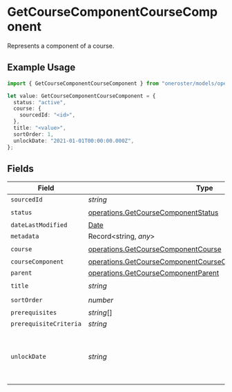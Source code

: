 # GetCourseComponentCourseComponent

Represents a component of a course.

## Example Usage

```typescript
import { GetCourseComponentCourseComponent } from "oneroster/models/operations";

let value: GetCourseComponentCourseComponent = {
  status: "active",
  course: {
    sourcedId: "<id>",
  },
  title: "<value>",
  sortOrder: 1,
  unlockDate: "2021-01-01T00:00:00.000Z",
};
```

## Fields

| Field                                                                                                                                      | Type                                                                                                                                       | Required                                                                                                                                   | Description                                                                                                                                | Example                                                                                                                                    |
| ------------------------------------------------------------------------------------------------------------------------------------------ | ------------------------------------------------------------------------------------------------------------------------------------------ | ------------------------------------------------------------------------------------------------------------------------------------------ | ------------------------------------------------------------------------------------------------------------------------------------------ | ------------------------------------------------------------------------------------------------------------------------------------------ |
| `sourcedId`                                                                                                                                | *string*                                                                                                                                   | :heavy_minus_sign:                                                                                                                         | N/A                                                                                                                                        |                                                                                                                                            |
| `status`                                                                                                                                   | [operations.GetCourseComponentStatus](../../models/operations/getcoursecomponentstatus.md)                                                 | :heavy_check_mark:                                                                                                                         | N/A                                                                                                                                        |                                                                                                                                            |
| `dateLastModified`                                                                                                                         | [Date](https://developer.mozilla.org/en-US/docs/Web/JavaScript/Reference/Global_Objects/Date)                                              | :heavy_minus_sign:                                                                                                                         | N/A                                                                                                                                        |                                                                                                                                            |
| `metadata`                                                                                                                                 | Record<string, *any*>                                                                                                                      | :heavy_minus_sign:                                                                                                                         | N/A                                                                                                                                        |                                                                                                                                            |
| `course`                                                                                                                                   | [operations.GetCourseComponentCourse](../../models/operations/getcoursecomponentcourse.md)                                                 | :heavy_check_mark:                                                                                                                         | N/A                                                                                                                                        |                                                                                                                                            |
| `courseComponent`                                                                                                                          | [operations.GetCourseComponentCourseComponentCourseComponent](../../models/operations/getcoursecomponentcoursecomponentcoursecomponent.md) | :heavy_minus_sign:                                                                                                                         | N/A                                                                                                                                        |                                                                                                                                            |
| `parent`                                                                                                                                   | [operations.GetCourseComponentParent](../../models/operations/getcoursecomponentparent.md)                                                 | :heavy_minus_sign:                                                                                                                         | N/A                                                                                                                                        |                                                                                                                                            |
| `title`                                                                                                                                    | *string*                                                                                                                                   | :heavy_check_mark:                                                                                                                         | N/A                                                                                                                                        |                                                                                                                                            |
| `sortOrder`                                                                                                                                | *number*                                                                                                                                   | :heavy_check_mark:                                                                                                                         | N/A                                                                                                                                        | 1                                                                                                                                          |
| `prerequisites`                                                                                                                            | *string*[]                                                                                                                                 | :heavy_minus_sign:                                                                                                                         | N/A                                                                                                                                        |                                                                                                                                            |
| `prerequisiteCriteria`                                                                                                                     | *string*                                                                                                                                   | :heavy_minus_sign:                                                                                                                         | N/A                                                                                                                                        |                                                                                                                                            |
| `unlockDate`                                                                                                                               | *string*                                                                                                                                   | :heavy_check_mark:                                                                                                                         | The date the component is unlocked for the student                                                                                         | 2021-01-01T00:00:00.000Z                                                                                                                   |